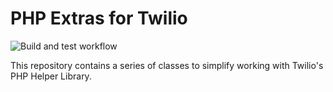 # PHP Extras for Twilio
![Build and test workflow](https://github.com/settermjd/twilio-php-extras/actions/workflows/php.yml/badge.svg)

This repository contains a series of classes to simplify working with Twilio's PHP Helper Library.
